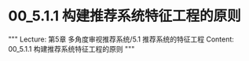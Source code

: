 # 00_5.1.1 构建推荐系统特征工程的原则

"""
Lecture: 第5章 多角度审视推荐系统/5.1 推荐系统的特征工程
Content: 00_5.1.1 构建推荐系统特征工程的原则
"""

